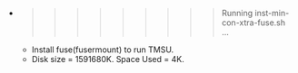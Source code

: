 * >>>>>>>>> Running inst-min-con-xtra-fuse.sh ...
  * Install fuse(fusermount) to run TMSU.
  * Disk size = 1591680K. Space Used = 4K.
